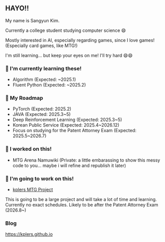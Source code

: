 ## HAYO!!

My name is Sangyun Kim.

Currently a college student studying computer science 😄

Mostly interested in AI, especially regarding games, since I love games! (Especially card games, like MTG!)

I'm still learning... but keep your eyes on me! I'll try hard 😄😄

### 🌱 I'm currently learning these!
- Algorithm (Expected: ~2025.1)
- Fluent Python (Expected: ~2025.2)

### 🌱 My Roadmap
- PyTorch (Expected: 2025.2)
- JAVA (Expected: 2025.3~5)
- Deep Reinforcement Learning (Expected: 2025.3~5)
- Korean Public Service (Expected: 2025.4~2026.12)
- Focus on studying for the Patent Attorney Exam (Expected: 2025.5~2026.7)

### 🔭 I worked on this!
- MTG Arena Namuwiki (Private: a little embarassing to show this messy code to you... maybe i will refine and republish it later)

### 🤔 I'm going to work on this!
- [kplers MTG Project](https://github.com/kplers/kplers-MTGA-Project)

This is going to be a large project and will take a lot of time and learning. Currently no exact schedules. Likely to be after the Patent Attorney Exam (2026.8~)



### Blog

https://kplers.github.io

<!--
**kplers/kplers** is a ✨ _special_ ✨ repository because its `README.md` (this file) appears on your GitHub profile.

Here are some ideas to get you started:

- 🔭 I’m currently working on ...
- 🌱 I’m currently learning ...
- 👯 I’m looking to collaborate on ...
- 🤔 I’m looking for help with ...
- 💬 Ask me about ...
- 📫 How to reach me: ...
- 😄 Pronouns: ...
- ⚡ Fun fact: ...
-->
